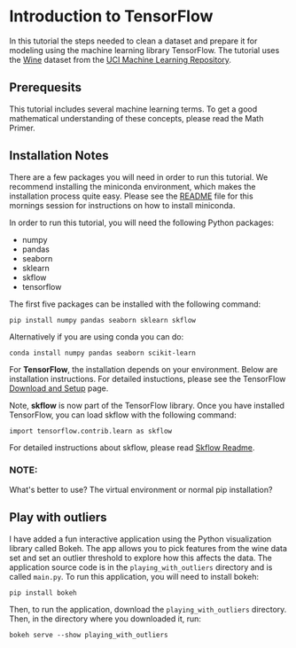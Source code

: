 # Introduction to TensorFlow
In this tutorial the steps needed to clean a dataset and prepare it for modeling using the machine learning library
TensorFlow. The tutorial uses the [Wine](http://archive.ics.uci.edu/ml/datasets/Wine) dataset from the
[UCI Machine Learning Repository](http://archive.ics.uci.edu/ml).

## Prerequesits
This tutorial includes several machine learning terms. To get a good mathematical understanding of these concepts,
please read the Math Primer.

## Installation Notes
There are a few packages you will need in order to run this tutorial. We recommend installing the miniconda environment,
which makes the installation process quite easy. Please see the
[README](https://github.com/PythonWorkshop/intro-to-sklearn) file for this mornings session for instructions on how to
install miniconda.

In order to run this tutorial, you will need the following Python packages:
* numpy
* pandas
* seaborn
* sklearn
* skflow
* tensorflow

The first five packages can be installed with the following command:

```
pip install numpy pandas seaborn sklearn skflow
```

Alternatively if you are using conda you can do:

```
conda install numpy pandas seaborn scikit-learn
```

For **TensorFlow**, the installation depends on your environment. Below are installation instructions. For detailed
instuctions, please see the TensorFlow
[Download and Setup](https://www.tensorflow.org/versions/r0.8/get_started/os_setup.html#download-and-setup) page.

Note, **skflow** is now part of the TensorFlow library. Once you have installed TensorFlow, you can load skflow with
the following command:

```
import tensorflow.contrib.learn as skflow
```

For detailed instructions about skflow, please read [Skflow Readme](https://github.com/tensorflow/skflow).

### NOTE:
What's better to use? The virtual environment or normal pip installation?

## Play with outliers

I have added a fun interactive application using the Python visualization library called Bokeh. The app allows you to
pick features from the wine data set and set an outlier threshold to explore how this affects the data. The application
source code is in the `playing_with_outliers` directory and is called `main.py`. To run this application, you will need
to install bokeh:

```
pip install bokeh
```

Then, to run the application, download the `playing_with_outliers` directory. Then, in the directory where you downloaded
it, run:

```
bokeh serve --show playing_with_outliers
```